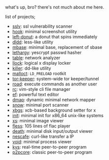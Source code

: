 what's up, bro? there's not much about me here.

list of projects;

- [sslv](https://github.com/kernelfucker/sslv): ssl vulnerability scanner
- [hook](https://github.com/kernelfucker/hook): minimal screenshot utility
- [left-donut](https://github.com/kernelfucker/left-donut): a donut that spins immediately
- [dldd](https://github.com/kernelfucker/dldd): less-like utility
- [mbase](https://github.com/kernelfucker/mbase): minimal base, replacement of sbase
- [lethargy](https://github.com/kernelfucker/lethargy): yescrypt passwd hasher
- [table](https://github.com/kernelfucker/table): network analyzer
- [llock](https://github.com/kernelfucker/llock): logical x display locker
- [killer](https://github.com/kernelfucker/killer): dd-like utility
- [malloct](https://github.com/kernelfucker/malloct): ```LD_PRELOAD``` rootkit
- [tor-keeper](https://github.com/kernelfucker/tor-keeper): system-wide tor keeper/tunnel
- [road](https://github.com/kernelfucker/road): execute commands as another user
- [rc](https://github.com/kernelfucker/rc): vim-style cli file manager
- [ef](https://github.com/kernelfucker/ef): powerful text editor
- [dmap](https://github.com/kernelfucker/dmap): dynamic minimal network mapper
- [snow](https://github.com/kernelfucker/snow): minimal port scanner
- [xbgs](https://github.com/kernelfucker/xbgs): xcb-based background setter for x
- [init](https://github.com/kernelfucker/init): minimal init for x86_64 unix-like systems
- [xs](https://github.com/kernelfucker/xs): minimal image viewer
- [fless](https://github.com/kernelfucker/fless): 105 lines of flac player
- [death](https://github.com/kernelfucker/death): minimal disk input/output viewer
- [nescafe](https://github.com/kernelfucker/nescafe): curl-like transfer a IP
- [void](https://github.com/kernelfucker/void): minimal process viewer
- [kys](https://github.com/kernelfucker/kys): real-time peer-to-peer program
- [p2pcore](https://github.com/kernelfucker/p2pcore): classic peer-to-peer program
